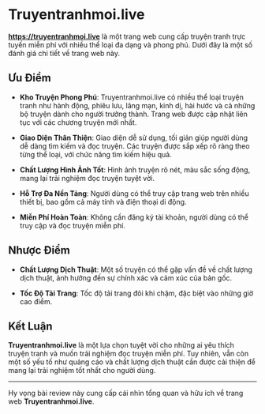 # Truyentranhmoi.live

**https://truyentranhmoi.live** là một trang web cung cấp truyện tranh trực tuyến miễn phí với nhiều thể loại đa dạng và phong phú. Dưới đây là một số đánh giá chi tiết về trang web này.

## Ưu Điểm

- **Kho Truyện Phong Phú**: Truyentranhmoi.live có nhiều thể loại truyện tranh như hành động, phiêu lưu, lãng mạn, kinh dị, hài hước và cả những bộ truyện dành cho người trưởng thành. Trang web được cập nhật liên tục với các chương truyện mới nhất.
  
- **Giao Diện Thân Thiện**: Giao diện dễ sử dụng, tối giản giúp người dùng dễ dàng tìm kiếm và đọc truyện. Các truyện được sắp xếp rõ ràng theo từng thể loại, với chức năng tìm kiếm hiệu quả.

- **Chất Lượng Hình Ảnh Tốt**: Hình ảnh truyện rõ nét, màu sắc sống động, mang lại trải nghiệm đọc truyện tuyệt vời.

- **Hỗ Trợ Đa Nền Tảng**: Người dùng có thể truy cập trang web trên nhiều thiết bị, bao gồm cả máy tính và điện thoại di động.

- **Miễn Phí Hoàn Toàn**: Không cần đăng ký tài khoản, người dùng có thể truy cập và đọc truyện miễn phí.

## Nhược Điểm

- **Chất Lượng Dịch Thuật**: Một số truyện có thể gặp vấn đề về chất lượng dịch thuật, ảnh hưởng đến sự chính xác và cảm xúc của bản gốc.

- **Tốc Độ Tải Trang**: Tốc độ tải trang đôi khi chậm, đặc biệt vào những giờ cao điểm.

## Kết Luận

**Truyentranhmoi.live** là một lựa chọn tuyệt vời cho những ai yêu thích truyện tranh và muốn trải nghiệm đọc truyện miễn phí. Tuy nhiên, vẫn còn một số yếu tố như quảng cáo và chất lượng dịch thuật cần được cải thiện để mang lại trải nghiệm tốt nhất cho người dùng.

---

Hy vọng bài review này cung cấp cái nhìn tổng quan và hữu ích về trang web **Truyentranhmoi.live**.
